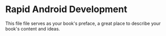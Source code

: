# Rapid Android Development

This file file serves as your book's preface, a great place to describe your book's content and ideas.

